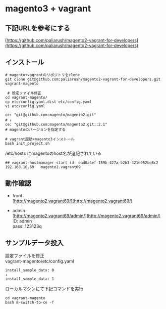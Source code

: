 # magento3 + vagrant

## 下記URLを参考にする
[https://github.com/paliarush/magento2-vagrant-for-developers](https://github.com/paliarush/magento2-vagrant-for-developers)

## インストール
```
# magento+vagrantのリポジトリをclone
git clone git@github.com:paliarush/magento2-vagrant-for-developers.git vagrant-magento
```

```
 # 設定ファイル修正
cd vagrant-magento/
cp etc/config.yaml.dist etc/config.yaml
vi etc/config.yaml

ce: "git@github.com:magento/magento2.git"
# ↓　
ce: "git@github.com:magento/magento2.git::2.1"
# magentoのバージョンを指定する
```

```
# vagrant起動+magento3インストール
bash init_project.sh
```

/etc/hosts にmagentoのhost名が追記されている
```
## vagrant-hostmanager-start id: ead0a4ef-159b-427a-b2b3-421e952be8c2
192.168.10.69   magento2.vagrant69
```

## 動作確認

* front  
[http://magento2.vagrant69/](http://magento2.vagrant69/)

* admin  
[http://magento2.vagrant69/admin/](http://magento2.vagrant69/admin/)  
ID: admin  
pass: 123123q  

## サンプルデータ投入

設定ファイルを修正  
vagrant-magento/etc/config.yaml
```
install_sample_data: 0
↓
install_sample_data: 1
```

ローカルマシンにて下記コマンドを実行
```
cd vagrant-magento
bash m-switch-to-ce -f
```
